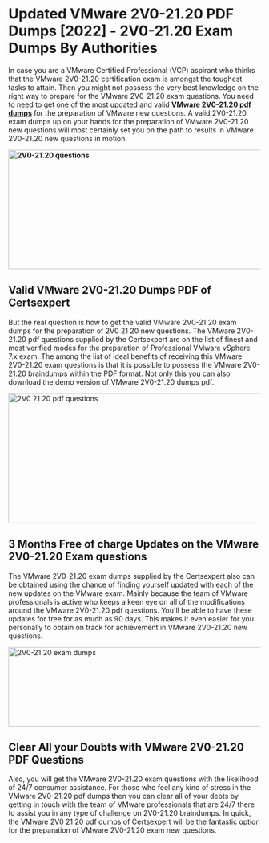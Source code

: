 <h1><strong>Updated VMware 2V0-21.20 PDF Dumps [2022] - 2V0-21.20 Exam Dumps By Authorities&nbsp;</strong></h1>
<p><span style="font-weight: 400;">In case you are a VMware Certified Professional (VCP) aspirant who thinks that the VMware 2V0-21.20 certification exam is amongst the toughest tasks to attain. Then you might not possess the very best knowledge on the right way to prepare for the VMware 2V0-21.20 exam questions. You need to need to get one of the most updated and valid <strong><a href="https://www.certsexpert.com/2V0-21.20-pdf-questions.html">VMware 2V0-21.20 pdf dumps</a></strong> for the preparation of VMware new questions. A valid  2V0-21.20 exam dumps up on your hands for the preparation of VMware 2V0-21.20 new questions will most certainly set you on the path to results in VMware 2V0-21.20 new questions in motion.</span></p>
<p><span style="font-weight: 400;"><strong><img style="display: block; margin-left: auto; margin-right: auto;" src="https://i.ibb.co/QXh983F/73475278-2429792180625311-4586132736837681152-n.jpg" alt="2V0-21.20 questions" width="632" height="238" /></strong></span></p>
<h2><strong>Valid VMware 2V0-21.20 Dumps PDF of Certsexpert</strong></h2>
<p><span style="font-weight: 400;">But the real question is how to get the valid VMware 2V0-21.20 exam dumps for the preparation of 2V0 21 20 new questions. The VMware 2V0-21.20 pdf questions supplied by the Certsexpert are on the list of finest and most verified modes for the preparation of Professional VMware vSphere 7.x exam. The among the list of ideal benefits of receiving this VMware 2V0-21.20 exam questions is that it is possible to possess the VMware 2V0-21.20 braindumps within the PDF format. Not only this you can also download the demo version of VMware 2V0-21.20 dumps pdf.</span></p>
<p><span style="font-weight: 400;"><img style="display: block; margin-left: auto; margin-right: auto;" src="https://i.ibb.co/Jd8hN2L/76714008-3182067705200142-8735104740007870464-n.jpg" alt="2V0 21 20 pdf questions" width="701" height="259" /></span></p>
<h2><strong>3 Months Free of charge Updates on the VMware 2V0-21.20 Exam questions</strong></h2>
<p><span style="font-weight: 400;">The VMware 2V0-21.20 exam dumps supplied by the Certsexpert also can be obtained using the chance of finding yourself updated with each of the new updates on the VMware exam. Mainly because the team of VMware professionals is active who keeps a keen eye on all of the modifications around the VMware 2V0-21.20 pdf questions. You'll be able to have these updates for free for as much as 90 days. This makes it even easier for you personally to obtain on track for achievement in VMware 2V0-21.20 new questions.</span></p>
<p><span style="font-weight: 400;"><a href="https://www.certsexpert.com/2V0-21.20-pdf-questions.html"><img style="display: block; margin-left: auto; margin-right: auto;" src="https://i.ibb.co/TMnKrkJ/75398236-424489711531572-5064688549987614720-n.jpg" alt="2V0-21.20 exam dumps" width="714" height="158" /></a></span></p>
<h2><strong>Clear All your Doubts with VMware 2V0-21.20 PDF Questions</strong></h2>
<p>Also, you will get the VMware 2V0-21.20 exam questions with the likelihood of 24/7 consumer assistance. For those who feel any kind of stress in the VMware 2V0-21.20 pdf dumps then you can clear all of your debts by getting in touch with the team of VMware professionals that are 24/7 there to assist you in any type of challenge on  2V0-21.20 braindumps. In quick, the VMware 2V0 21 20 pdf dumps of Certsexpert will be the fantastic option for the preparation of VMware 2V0-21.20 exam new questions.</p>
